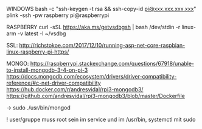 WINDOWS
	bash -c "ssh-keygen -t rsa && ssh-copy-id pi@xxx.xxx.xxx.xxx"
	plink -ssh -pw raspberry pi@raspberrypi
	
RASPBERRY
	curl -sSL https://aka.ms/getvsdbgsh | bash /dev/stdin -r linux-arm -v latest -l ~/vsdbg
	
SSL: 
http://richstokoe.com/2017/12/10/running-asp-net-core-raspbian-linux-raspberry-pi-https/

MONGO:
https://raspberrypi.stackexchange.com/questions/67918/unable-to-install-mongodb-3-4-on-pi-3 
https://docs.mongodb.com/ecosystem/drivers/driver-compatibility-reference/#c-net-driver-compatibility
https://hub.docker.com/r/andresvidal/rpi3-mongodb3/
https://github.com/andresvidal/rpi3-mongodb3/blob/master/Dockerfile

-> sudo ./usr/bin/mongod

! user/gruppe muss root sein im service und im /usr/bin, systemctl mit sudo 